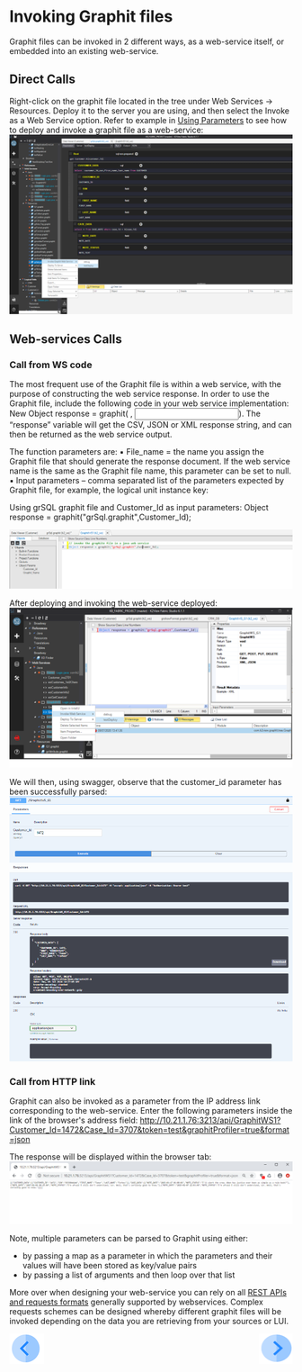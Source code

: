 # Invoking Graphit files

Graphit files can be invoked in 2 different ways, as a web-service itself, or embedded into an existing web-service.  

## Direct Calls
Right-click on the graphit file located in the tree under Web Services -> Resources.
Deploy it to the server you are using, and then select the Invoke as a Web Service option. 
Refer to example in [Using Parameters](/articles/15_web_services/17_Graphit/06_using_graphit_files_with_parameters.md) to see how to deploy and invoke a graphit file as a web-service:
![](/articles/15_web_services/17_Graphit/images/47_invoking_graphit_files.PNG)

## Web-services Calls

### Call from WS code
The most frequent use of the Graphit file is within a web service, with the purpose of constructing the web service response. In order to use the Graphit file, include the following code in your web service implementation: New Object response = graphit(<file name> , <Input parameters>).
The “response” variable will get the CSV, JSON or XML response string, and can then be returned as the web service output.
  
The function parameters are:
  ▪ File_name = the name you assign the Graphit file that should generate the response document. If the web service name is the same as the Graphit file name, this parameter can be set to null.
  ▪ Input parameters – comma separated list of the parameters expected by Graphit file, for example, the logical unit instance key:

Using grSQL graphit file and Customer_Id as input parameters: 
Object response = graphit("grSql.graphit",Customer_Id);

![](/articles/15_web_services/17_Graphit/images/48_invoking_graphit_files.PNG)


After deploying and invoking the web-service deployed:
![](/articles/15_web_services/17_Graphit/images/45_graphit_with_parameters.PNG)

We will then, using swagger, observe that the customer_id parameter has been successfully parsed:
![](/articles/15_web_services/17_Graphit/images/46_graphit_with_parameters.PNG)


### Call from HTTP link
Graphit can also be invoked as a parameter from the IP address link corresponding to the web-service.
Enter the following parameters inside the link of the browser's address field:
     http://10.21.1.76:3213/api/GraphitWS1?Customer_Id=1472&Case_Id=3707&token=test&graphitProfiler=true&format=json

The response will be displayed within the browser tab:
![](/articles/15_web_services/17_Graphit/images/49_invoking_graphit_files.PNG)




Note, multiple parameters can be parsed to Graphit using either:
- by passing a map as a parameter in which the parameters and their values will have been stored as key/value pairs
- by passing a list of arguments and then loop over that list

More over when designing your web-service you can rely on all [REST APIs and requests formats](/articles/15_web_services/12_Supported_Verbs_Get.md) generally supported by webservices. Complex requests schemes can be designed whereby different graphit files will be invoked depending on the data you are retrieving from your sources or LUI. 



[![Previous](/articles/images/Previous.png)](/articles/15_web_services/17_Graphit/06_using_graphit_files_with_parameters.md)[<img align="right" width="60" height="54" src="/articles/images/Next.png">](/articles/15_web_services/17_Graphit/08_invoke_javacode_from_graphit.md)
